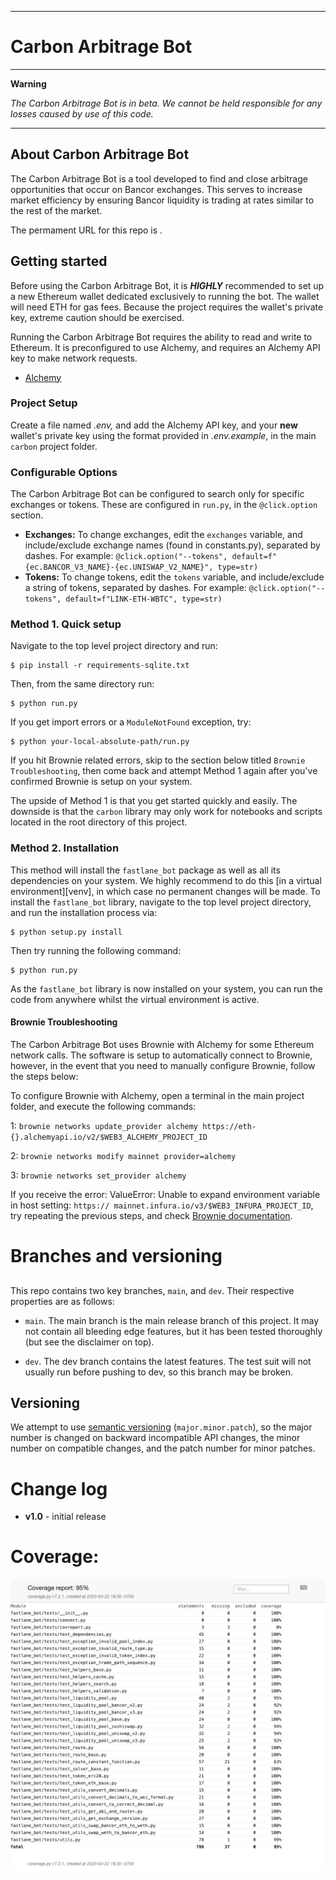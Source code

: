 * * * * * * * * * * * * * * * * * * * * * * * * * * * * * * * * * * * * * * * * * * * * * * * * * * * * * * * *
# Carbon Arbitrage Bot
* * * * * * * * * * * * * * * * * * * * * * * * * * * * * * * * * * * * * * * * * * * * * * * * * * * * * * * *

**Warning**

_The Carbon Arbitrage Bot is in beta.  We cannot be held responsible for any losses caused by use of this code._

* * * * * * * * * * * * * * * * * * * * * * * * * * * * * * * * * * * * * * * * * * * * * * * * * * * * * * * *


## About Carbon Arbitrage Bot

The Carbon Arbitrage Bot is a tool developed to find and close arbitrage opportunities that occur on Bancor exchanges. This serves to increase market efficiency by ensuring Bancor liquidity is trading at rates similar to the rest of the market.

The permament URL for this repo is []().

## Getting started

Before using the Carbon Arbitrage Bot, it is *__HIGHLY__* recommended to set up a new Ethereum wallet dedicated exclusively to running the bot. The wallet will need ETH for gas fees. Because the project requires the wallet's private key, extreme caution should be exercised.

Running the Carbon Arbitrage Bot requires the ability to read and write to Ethereum. It is preconfigured to use Alchemy, and requires an Alchemy API key to make network requests.
* [Alchemy](https://www.alchemy.com/)

### Project Setup
Create a file named *.env,* and add the Alchemy API key, and your __new__ wallet's private key using the format provided in *.env.example*, in the main `carbon` project folder.

### Configurable Options
The Carbon Arbitrage Bot can be configured to search only for specific exchanges or tokens. These are configured in `run.py`, in the `@click.option` section. 

* __Exchanges:__ To change exchanges, edit the `exchanges` variable, and include/exclude exchange names (found in constants.py), separated by dashes. For example: `@click.option("--tokens", default=f"{ec.BANCOR_V3_NAME}-{ec.UNISWAP_V2_NAME}", type=str)`
* __Tokens:__ To change tokens, edit the `tokens` variable, and include/exclude a string of tokens, separated by dashes. For example: `@click.option("--tokens", default=f"LINK-ETH-WBTC", type=str)`

### Method 1. Quick setup

Navigate to the top level project directory and run:

````{tab} PyPI
$ pip install -r requirements-sqlite.txt
````

Then, from the same directory run:

````{tab} PyPI
$ python run.py
````

If you get import errors or a `ModuleNotFound` exception, try:

````{tab} PyPI
$ python your-local-absolute-path/run.py
````

If you hit Brownie related errors, skip to the section below titled `Brownie Troubleshooting`, then come back and attempt Method 1 again after you've confirmed Brownie is setup on your system.

The upside of Method 1 is that you get started quickly and easily. The downside is that the `carbon` library may only work for notebooks and scripts located in the root directory of this project.

### Method 2. Installation

This method will install the `fastlane_bot` package as well as all its dependencies on your system. We highly recommend to do this [in a virtual environment][venv], in which case no permanent changes will be made. To install the `fastlane_bot` library, navigate to the top level project directory, and run the installation process via:

````{tab} PyPI
$ python setup.py install
````

Then try running the following command:
````{tab} PyPI
$ python run.py
````

As the `fastlane_bot` library is now installed on your system, you can run the code from anywhere whilst the virtual environment is active.

#### Brownie Troubleshooting

The Carbon Arbitrage Bot uses Brownie with Alchemy for some Ethereum network calls. The software is setup to automatically connect to Brownie, however, in the event that you need to manually configure Brownie, follow the steps below:

To configure Brownie with Alchemy, open a terminal in the main project folder, and execute the following commands:

1: `brownie networks update_provider alchemy https://eth-{}.alchemyapi.io/v2/$WEB3_ALCHEMY_PROJECT_ID`

2: `brownie networks modify mainnet provider=alchemy`

3: `brownie networks set_provider alchemy`

If you receive the error: ValueError: Unable to expand environment variable in host setting: `https:// mainnet.infura.io/v3/$WEB3_INFURA_PROJECT_ID`, try repeating the previous steps, and check [Brownie documentation](https://eth-brownie.readthedocs.io/en/stable/install.html).

# Branches and versioning

## 
This repo contains two key branches, `main`, and `dev`. Their respective properties are as follows:

- `main`. The main branch is the main release branch of this project. It may not contain all bleeding edge features, but it has been tested thoroughly (but see the disclaimer on top).

- `dev`. The dev branch contains the latest features. The test suit will not usually run before pushing to dev, so this branch may be broken.

## Versioning

We attempt to use [semantic versioning][semver] (`major.minor.patch`), so the major number is changed on backward incompatible API changes, the minor number on compatible changes, and the patch number for minor patches.

[semver]:https://semver.org/

# Change log

- **v1.0** - initial release

# Coverage:

![codecoverage](coverage.png)
